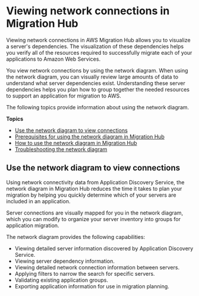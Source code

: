 # Viewing network connections in Migration Hub<a name="network-diagram"></a>

Viewing network connections in AWS Migration Hub allows you to visualize a server's dependencies\. The visualization of these dependencies helps you verify all of the resources required to successfully migrate each of your applications to Amazon Web Services\.

You view network connections by using the network diagram\. When using the network diagram, you can visually review large amounts of data to understand what server dependencies exist\. Understanding these server dependencies helps you plan how to group together the needed resources to support an application for migration to AWS\.

The following topics provide information about using the network diagram\.

**Topics**
+ [Use the network diagram to view connections](#network-diagram-what-is)
+ [Prerequisites for using the network diagram in Migration Hub](network-diagram-prerequisites.md)
+ [How to use the network diagram in Migration Hub](network-diagram-how-to.md)
+ [Troubleshooting the network diagram](network-diagram-troubleshooting.md)

## Use the network diagram to view connections<a name="network-diagram-what-is"></a>

Using network connectivity data from Application Discovery Service, the network diagram in Migration Hub reduces the time it takes to plan your migration by helping you quickly determine which of your servers are included in an application\. 

Server connections are visually mapped for you in the network diagram, which you can modify to organize your server inventory into groups for application migration\.

The network diagram provides the following capabilities:
+ Viewing detailed server information discovered by Application Discovery Service\. 
+ Viewing server dependency information\. 
+ Viewing detailed network connection information between servers\. 
+ Applying filters to narrow the search for specific servers\.
+ Validating existing application groups\.
+ Exporting application information for use in migration planning\.